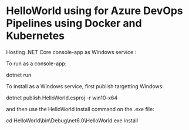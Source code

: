 # HelloWorld using for Azure DevOps Pipelines using Docker and Kubernetes

Hosting .NET Core console-app as Windows service :

To run as a console-app:

dotnet run

To install as a Windows service, first publish targetting Windows:

dotnet publish HelloWorld.csproj -r win10-x64

and then use the HelloWorld install command on the .exe file:

cd HelloWorld\bin\Debug\net6.0\HelloWorld.exe install
